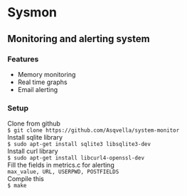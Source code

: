 # Sysmon
## Monitoring and alerting system
### Features
* Memory monitoring  
* Real time graphs  
* Email alerting   
### Setup  
Clone from github  
` $ git clone https://github.com/Asqvella/system-monitor `  
Install sqlite library  
` $ sudo apt-get install sqlite3 libsqlite3-dev `  
Install curl library  
` $ sudo apt-get install libcurl4-openssl-dev `  
Fill the fields in metrics.c for alerting  
`max_value, URL, USERPWD, POSTFIELDS`  
Compile this  
` $ make `  


